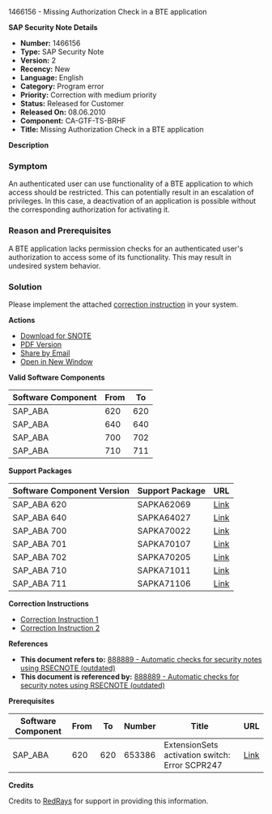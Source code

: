 1466156 - Missing Authorization Check in a BTE application

**SAP Security Note Details**

- **Number:** 1466156
- **Type:** SAP Security Note
- **Version:** 2
- **Recency:** New
- **Language:** English
- **Category:** Program error
- **Priority:** Correction with medium priority
- **Status:** Released for Customer
- **Released On:** 08.06.2010
- **Component:** CA-GTF-TS-BRHF
- **Title:** Missing Authorization Check in a BTE application

**Description**

### Symptom

An authenticated user can use functionality of a BTE application to which access should be restricted. This can potentially result in an escalation of privileges. In this case, a deactivation of an application is possible without the corresponding authorization for activating it.

### Reason and Prerequisites

A BTE application lacks permission checks for an authenticated user's authorization to access some of its functionality. This may result in undesired system behavior.

### Solution

Please implement the attached [correction instruction](https://me.sap.com/corrins/0001466156/44) in your system.

**Actions**

- [Download for SNOTE](https://notesdownloads.sap.com/note/0040000008674352017)
- [PDF Version](https://me.sap.com/sap/support/sfm/notes/print/0001466156?language=en-US&token=60AA6CEFEF166AE2918BED9B89131B47)
- [Share by Email](https://me.sap.com/)
- [Open in New Window](https://me.sap.com/)

**Valid Software Components**

| Software Component | From | To |
|--------------------|------|----|
| SAP_ABA            | 620  | 620|
| SAP_ABA            | 640  | 640|
| SAP_ABA            | 700  | 702|
| SAP_ABA            | 710  | 711|

**Support Packages**

| Software Component Version | Support Package | URL |
|----------------------------|-----------------|-----|
| SAP_ABA 620                | SAPKA62069      | [Link](https://me.sap.com/supportpackage/SAPKA62069) |
| SAP_ABA 640                | SAPKA64027      | [Link](https://me.sap.com/supportpackage/SAPKA64027) |
| SAP_ABA 700                | SAPKA70022      | [Link](https://me.sap.com/supportpackage/SAPKA70022) |
| SAP_ABA 701                | SAPKA70107      | [Link](https://me.sap.com/supportpackage/SAPKA70107) |
| SAP_ABA 702                | SAPKA70205      | [Link](https://me.sap.com/supportpackage/SAPKA70205) |
| SAP_ABA 710                | SAPKA71011      | [Link](https://me.sap.com/supportpackage/SAPKA71011) |
| SAP_ABA 711                | SAPKA71106      | [Link](https://me.sap.com/supportpackage/SAPKA71106) |

**Correction Instructions**

- [Correction Instruction 1](https://me.sap.com/corrins/0001466156/44)
- [Correction Instruction 2](https://me.sap.com/corrins/0001466156/44)

**References**

- **This document refers to:** [888889 - Automatic checks for security notes using RSECNOTE (outdated)](https://me.sap.com/notes/888889)
- **This document is referenced by:** [888889 - Automatic checks for security notes using RSECNOTE (outdated)](https://me.sap.com/notes/888889)

**Prerequisites**

| Software Component | From | To | Number | Title | URL |
|--------------------|------|----|--------|-------|-----|
| SAP_ABA            | 620  | 620| 653386 | ExtensionSets activation switch: Error SCPR247 | [Link](https://me.sap.com/notes/653386) |

**Credits**

Credits to [RedRays](https://redrays.io) for support in providing this information.